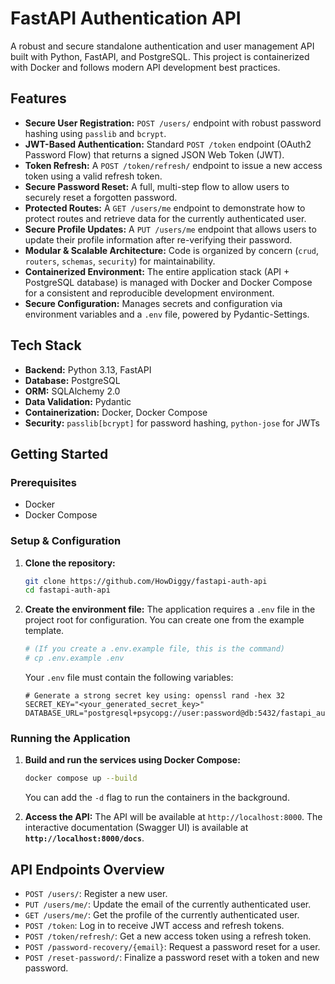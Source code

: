 # FastAPI Authentication API

A robust and secure standalone authentication and user management API built with Python, FastAPI, and PostgreSQL. This project is containerized with Docker and follows modern API development best practices.

## Features

- **Secure User Registration:** `POST /users/` endpoint with robust password hashing using `passlib` and `bcrypt`.
- **JWT-Based Authentication:** Standard `POST /token` endpoint (OAuth2 Password Flow) that returns a signed JSON Web Token (JWT).
- **Token Refresh:** A `POST /token/refresh/` endpoint to issue a new access token using a valid refresh token.
- **Secure Password Reset:** A full, multi-step flow to allow users to securely reset a forgotten password.
- **Protected Routes:** A `GET /users/me` endpoint to demonstrate how to protect routes and retrieve data for the currently authenticated user.
- **Secure Profile Updates:** A `PUT /users/me` endpoint that allows users to update their profile information after re-verifying their password.
- **Modular & Scalable Architecture:** Code is organized by concern (`crud`, `routers`, `schemas`, `security`) for maintainability.
- **Containerized Environment:** The entire application stack (API + PostgreSQL database) is managed with Docker and Docker Compose for a consistent and reproducible development environment.
- **Secure Configuration:** Manages secrets and configuration via environment variables and a `.env` file, powered by Pydantic-Settings.

## Tech Stack

- **Backend:** Python 3.13, FastAPI
- **Database:** PostgreSQL
- **ORM:** SQLAlchemy 2.0
- **Data Validation:** Pydantic
- **Containerization:** Docker, Docker Compose
- **Security:** `passlib[bcrypt]` for password hashing, `python-jose` for JWTs

## Getting Started

### Prerequisites

- Docker
- Docker Compose

### Setup & Configuration

1.  **Clone the repository:**
    ```bash
    git clone https://github.com/HowDiggy/fastapi-auth-api
    cd fastapi-auth-api
    ```

2.  **Create the environment file:**
    The application requires a `.env` file in the project root for configuration. You can create one from the example template.
    ```bash
    # (If you create a .env.example file, this is the command)
    # cp .env.example .env
    ```
    Your `.env` file must contain the following variables:

    ```env
    # Generate a strong secret key using: openssl rand -hex 32
    SECRET_KEY="<your_generated_secret_key>"
    DATABASE_URL="postgresql+psycopg://user:password@db:5432/fastapi_auth_db"
    ```

### Running the Application

1.  **Build and run the services using Docker Compose:**
    ```bash
    docker compose up --build
    ```
    You can add the `-d` flag to run the containers in the background.

2.  **Access the API:**
    The API will be available at `http://localhost:8000`.
    The interactive documentation (Swagger UI) is available at **`http://localhost:8000/docs`**.

## API Endpoints Overview

- `POST /users/`: Register a new user.
- `PUT /users/me/`: Update the email of the currently authenticated user.
- `GET /users/me/`: Get the profile of the currently authenticated user.
- `POST /token`: Log in to receive JWT access and refresh tokens.
- `POST /token/refresh/`: Get a new access token using a refresh token.
- `POST /password-recovery/{email}`: Request a password reset for a user.
- `POST /reset-password/`: Finalize a password reset with a token and new password.
